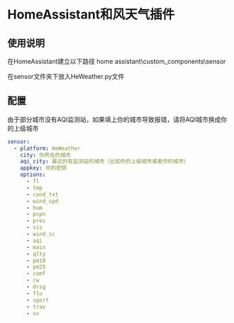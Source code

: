 # HomeAssistant和风天气插件

## 使用说明

在HomeAssistant建立以下路径
home assistant\custom_components\sensor

在sensor文件夹下放入HeWeather.py文件

## 配置

由于部分城市没有AQI监测站，如果填上你的城市导致报错，请将AQI城市换成你的上级城市

``` yaml
sensor:
  - platform: HeWeather
    city: 你所在的城市
    aqi_city: 最近的有监测站的城市（比如你的上级城市或者你的城市）
    appkey: 你的密钥
    options:
      - fl
      - tmp
      - cond_txt
      - wind_spd
      - hum
      - pcpn
      - pres
      - vis
      - wind_sc
      - aqi
      - main
      - qlty
      - pm10
      - pm25
      - comf
      - cw
      - drsg
      - flu
      - sport
      - trav
      - uv
```